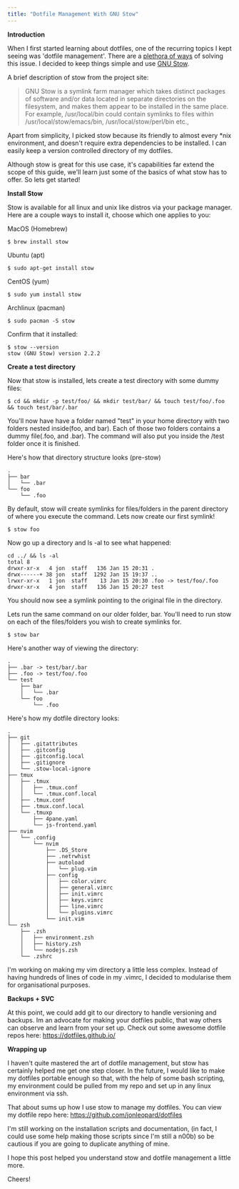 ```yaml
---
title: "Dotfile Management With GNU Stow"
---
```




**Introduction**

When I first started learning about dotfiles, one of the recurring topics I kept seeing was 'dotfile management'. There are a [plethora of ways](https://www.reddit.com/r/fossworldproblems/comments/2jk4gi/there_are_too_many_solutions_for_managing_dotfiles/) of solving this issue. I decided to keep things simple and use [GNU Stow](https://www.gnu.org/software/stow/).

A brief description of stow from the project site:

> GNU Stow is a symlink farm manager which takes distinct packages of software and/or data located in separate directories on the filesystem, and makes them appear to be installed in the same place. For example, /usr/local/bin could contain symlinks to files within /usr/local/stow/emacs/bin, /usr/local/stow/perl/bin etc.,


Apart from simplicity, I picked stow because its friendly to almost every *nix environment, and doesn't require extra dependencies to be installed. I can easily keep a version controlled directory of my dotfiles.

Although stow is great for this use case, it's capabilities far extend the scope of this guide, we'll learn just some of the basics of what stow has to offer. So lets get started!



**Install Stow**

Stow is available for all linux and unix like distros via your package manager. Here are a couple ways to install it, choose which one applies to you:

MacOS (Homebrew)

```
$ brew install stow
```
Ubuntu (apt)

```
$ sudo apt-get install stow
```
CentOS (yum)

```
$ sudo yum install stow
```

Archlinux (pacman)

```
$ sudo pacman -S stow
```

Confirm that it installed:

```
$ stow --version
stow (GNU Stow) version 2.2.2

```


**Create a test directory**

Now that stow is installed, lets create a test directory with some dummy files:
```
$ cd && mkdir -p test/foo/ && mkdir test/bar/ && touch test/foo/.foo && touch test/bar/.bar
```
You'll now have have a folder named "test" in your home directory with two folders nested inside(foo, and bar). Each of those two folders contains a dummy file(.foo, and .bar). The command will also put you inside the /test folder once it is finished. 


Here's how that directory structure looks (pre-stow)
```
.
├── bar
│   └── .bar
└── foo
    └── .foo
```

By default, stow will create symlinks for files/folders in the parent directory of where you execute the command. Lets now create our first symlink!

```
$ stow foo
```

Now go up a directory and ls -al to see what happened:
```
cd ../ && ls -al
total 8
drwxr-xr-x   4 jon  staff   136 Jan 15 20:31 .
drwx------+ 38 jon  staff  1292 Jan 15 19:37 ..
lrwxr-xr-x   1 jon  staff    13 Jan 15 20:30 .foo -> test/foo/.foo
drwxr-xr-x   4 jon  staff   136 Jan 15 20:27 test
```

You should now see a symlink pointing to the original file in the directory.

Lets run the same command on our older folder, bar. You'll need to run stow on each of the files/folders you wish to create symlinks for.

```
$ stow bar
```

Here's another way of viewing the directory:

```
.
├── .bar -> test/bar/.bar
├── .foo -> test/foo/.foo
└── test
    ├── bar
    │   └── .bar
    └── foo
        └── .foo
``` 



Here's how my dotfile directory looks:

```
.
├── git
│   ├── .gitattributes
│   ├── .gitconfig
│   ├── .gitconfig.local
│   ├── .gitignore
│   └── .stow-local-ignore
├── tmux
│   ├── .tmux
│   │   ├── .tmux.conf
│   │   └── .tmux.conf.local
│   ├── .tmux.conf
│   ├── .tmux.conf.local
│   └── .tmuxp
│       ├── 4pane.yaml
│       └── js-frontend.yaml
├── nvim
│   └── .config
│       └── nvim
│           ├── .DS_Store
│           ├── .netrwhist
│           ├── autoload
│           │   └── plug.vim
│           ├── config
│           │   ├── color.vimrc
│           │   ├── general.vimrc
│           │   ├── init.vimrc
│           │   ├── keys.vimrc
│           │   ├── line.vimrc
│           │   └── plugins.vimrc
│           └── init.vim
└── zsh
    ├── .zsh
    │   ├── environment.zsh
    │   ├── history.zsh
    │   └── nodejs.zsh
    └── .zshrc
```
I'm working on making my vim directory a little less complex. Instead of having hundreds of lines of code in my .vimrc, I decided to modularise them for organisational purposes. 


**Backups + SVC**

At this point, we could add git to our directory to handle versioning and backups. Im an advocate for making your dotfiles public, that way others can observe and learn from your set up. Check out some awesome dotfile repos here: https://dotfiles.github.io/



**Wrapping up**

I haven't quite mastered the art of dotfile management, but stow has certainly helped me get one step closer. In the future, I would like to make my dotfiles portable enough so that, with the help of some bash scripting, my environment could be pulled from my repo and set up in any linux environment via ssh. 


That about sums up how I use stow to manage my dotfiles. You can view my dotfile repo here: https://github.com/jonleopard/dotfiles

I'm still working on the installation scripts and documentation, (in fact, I could use some help making those scripts since I'm still a n00b) so be cautious if you are going to duplicate anything of mine.

I hope this post helped you understand stow and dotfile management a little more. 

Cheers!
